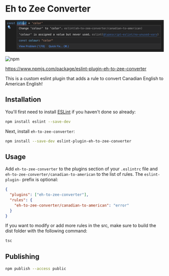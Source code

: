 # Eh to Zee Converter

<img src="https://github.com/Andrew32A/eh-to-zee-converter/blob/main/images/screenshot.png" align="center">

![npm](https://img.shields.io/npm/v/eslint-plugin-eh-to-zee-converter)

https://www.npmjs.com/package/eslint-plugin-eh-to-zee-converter

This is a custom eslint plugin that adds a rule to convert Canadian English to American English!

## Installation

You'll first need to install [ESLint](http://eslint.org) if you haven't done so already:

```bash
npm install eslint --save-dev
```

Next, install `eh-to-zee-converter`:

```bash
npm install --save-dev eslint-plugin-eh-to-zee-converter
```

## Usage

Add `eh-to-zee-converter` to the plugins section of your `.eslintrc` file and `eh-to-zee-converter/canadian-to-american` to the list of rules. The `eslint-plugin-` prefix is optional:

```json
{
  "plugins": ["eh-to-zee-converter"],
  "rules": {
    "eh-to-zee-converter/canadian-to-american": "error"
  }
}
```

If you want to modify or add more rules in the src, make sure to build the dist folder with the following command:

```bash
tsc
```

## Publishing

```bash
npm publish --access public
```
